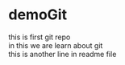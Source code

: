 # demoGit
this is first git repo
<br> 
in this we are learn about git 
<br>
this is another line in readme file